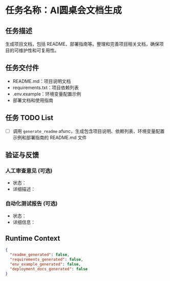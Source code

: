 # 任务名称：AI圆桌会文档生成

## 任务描述
生成项目文档，包括 README、部署指南等。整理和完善项目相关文档，确保项目的可维护性和可复用性。

## 任务交付件
- README.md：项目说明文档
- requirements.txt：项目依赖列表
- .env.example：环境变量配置示例
- 部署文档和使用指南

## 任务 TODO List
- [ ] 调用 `generate_readme` afunc，生成包含项目说明、依赖列表、环境变量配置示例和部署指南的 README.md 文件

## 验证与反馈
### 人工审查意见 (可选)
- 状态：
- 详细描述：

### 自动化测试报告 (可选)
- 状态：
- 详细信息：

## Runtime Context
```json
{
  "readme_generated": false,
  "requirements_generated": false,
  "env_example_generated": false,
  "deployment_docs_generated": false
}

